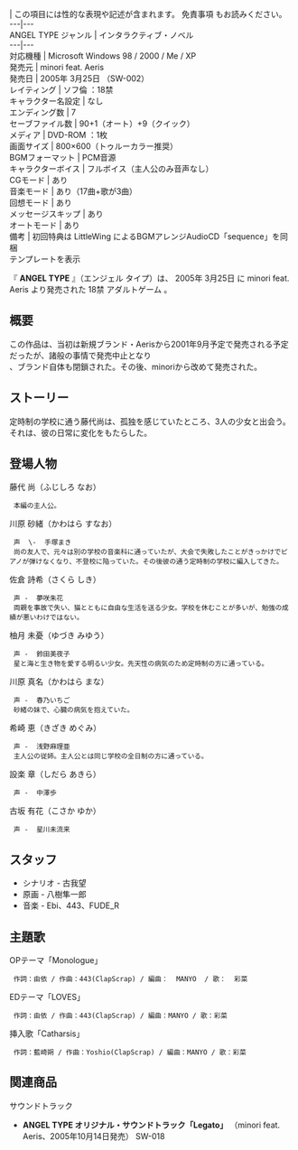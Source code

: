 |  この項目には性的な表現や記述が含まれます。  免責事項  もお読みください。  
---|---  
ANGEL TYPE  ジャンル  |  インタラクティブ・ノベル   
---|---  
対応機種  |  Microsoft Windows  98  /  2000  /  Me  /  XP   
発売元  |  minori feat. Aeris   
発売日  |  2005年  3月25日  （SW-002）   
レイティング  |  ソフ倫  ：18禁   
キャラクター名設定  |  なし   
エンディング数  |  7   
セーブファイル数  |  90+1（オート）+9（クイック）   
メディア  |  DVD-ROM  ：1枚   
画面サイズ  |  800×600（トゥルーカラー推奨）   
BGMフォーマット  |  PCM音源   
キャラクターボイス  |  フルボイス（主人公のみ音声なし）   
CGモード  |  あり   
音楽モード  |  あり（17曲+歌が3曲）   
回想モード  |  あり   
メッセージスキップ  |  あり   
オートモード  |  あり   
備考  |  初回特典は  LittleWing  によるBGMアレンジAudioCD「sequence」を同梱   
テンプレートを表示  
  
『 **ANGEL TYPE** 』（エンジェル タイプ）は、  2005年  3月25日  に  minori feat. Aeris  より発売された
18禁  アダルトゲーム  。

##  概要  

この作品は、当初は新規ブランド・Aerisから2001年9月予定で発売される予定だったが、諸般の事情で発売中止となり  
、ブランド自体も閉鎖された。その後、minoriから改めて発売された。

##  ストーリー  

定時制の学校に通う藤代尚は、孤独を感じていたところ、3人の少女と出会う。 それは、彼の日常に変化をもたらした。

##  登場人物  

藤代 尚（ふじしろ なお）

     本編の主人公。 
川原 砂緒（かわはら すなお）

     声  \-  手塚まき 
     尚の友人で、元々は別の学校の音楽科に通っていたが、大会で失敗したことがきっかけでピアノが弾けなくなり、不登校に陥っていた。その後彼の通う定時制の学校に編入してきた。 
佐倉 詩希（さくら しき）

     声 -  夢咲朱花 
     両親を事故で失い、猫とともに自由な生活を送る少女。学校を休むことが多いが、勉強の成績が悪いわけではない。 
柚月 未憂（ゆづき みゆう）

     声 -  鈴田美夜子 
     星と海と生き物を愛する明るい少女。先天性の病気のため定時制の方に通っている。 
川原 真名（かわはら まな）

     声 -  春乃いちご 
     砂緒の妹で、心臓の病気を抱えていた。 
希崎 恵（きざき めぐみ）

     声 -  浅野麻理亜 
     主人公の従姉。主人公とは同じ学校の全日制の方に通っている。 
設楽 章（しだら あきら）

     声 -  中澤歩 
古坂 有花（こさか ゆか）

     声 -  星川未流来 

##  スタッフ  

  * シナリオ -  古我望 
  * 原画 -  八樹隼一郎 
  * 音楽 - Ebi、443、FUDE_R 

##  主題歌  

OPテーマ「Monologue」

     作詞：由依 / 作曲：443(ClapScrap) / 編曲：  MANYO  / 歌：  彩菜 
EDテーマ「LOVES」

     作詞：由依 / 作曲：443(ClapScrap) / 編曲：MANYO / 歌：彩菜 
挿入歌「Catharsis」

     作詞：藍崎朔 / 作曲：Yoshio(ClapScrap) / 編曲：MANYO / 歌：彩菜 

##  関連商品  

サウンドトラック

  * **ANGEL TYPE オリジナル・サウンドトラック「Legato」** （minori feat. Aeris、2005年10月14日発売） SW-018 

